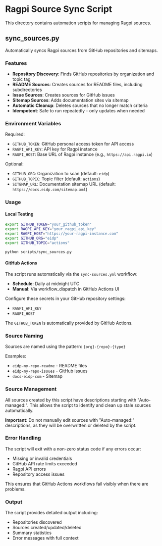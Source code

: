 # Ragpi Source Sync Script

This directory contains automation scripts for managing Ragpi sources.

## sync_sources.py

Automatically syncs Ragpi sources from GitHub repositories and sitemaps.

### Features

- **Repository Discovery**: Finds GitHub repositories by organization and topic tag
- **README Sources**: Creates sources for README files, including subdirectories
- **Issue Sources**: Creates sources for GitHub issues
- **Sitemap Sources**: Adds documentation sites via sitemap
- **Automatic Cleanup**: Deletes sources that no longer match criteria
- **Idempotent**: Safe to run repeatedly - only updates when needed

### Environment Variables

Required:
- `GITHUB_TOKEN`: GitHub personal access token for API access
- `RAGPI_API_KEY`: API key for Ragpi instance
- `RAGPI_HOST`: Base URL of Ragpi instance (e.g., `https://api.ragpi.io`)

Optional:
- `GITHUB_ORG`: Organization to scan (default: `eidp`)
- `GITHUB_TOPIC`: Topic filter (default: `actions`)
- `SITEMAP_URL`: Documentation sitemap URL (default: `https://docs.eidp.com/sitemap.xml`)

### Usage

#### Local Testing

```bash
export GITHUB_TOKEN="your_github_token"
export RAGPI_API_KEY="your_ragpi_api_key"
export RAGPI_HOST="https://your-ragpi-instance.com"
export GITHUB_ORG="eidp"
export GITHUB_TOPIC="actions"

python scripts/sync_sources.py
```

#### GitHub Actions

The script runs automatically via the `sync-sources.yml` workflow:

- **Schedule**: Daily at midnight UTC
- **Manual**: Via workflow_dispatch in GitHub Actions UI

Configure these secrets in your GitHub repository settings:
- `RAGPI_API_KEY`
- `RAGPI_HOST`

The `GITHUB_TOKEN` is automatically provided by GitHub Actions.

### Source Naming

Sources are named using the pattern: `{org}-{repo}-{type}`

Examples:
- `eidp-my-repo-readme` - README files
- `eidp-my-repo-issues` - GitHub issues
- `docs-eidp-com` - Sitemap

### Source Management

All sources created by this script have descriptions starting with "Auto-managed:".
This allows the script to identify and clean up stale sources automatically.

**Important**: Do not manually edit sources with "Auto-managed:" descriptions, as they will be overwritten or deleted by the script.

### Error Handling

The script will exit with a non-zero status code if any errors occur:
- Missing or invalid credentials
- GitHub API rate limits exceeded
- Ragpi API errors
- Repository access issues

This ensures that GitHub Actions workflows fail visibly when there are problems.

### Output

The script provides detailed output including:
- Repositories discovered
- Sources created/updated/deleted
- Summary statistics
- Error messages with full context
